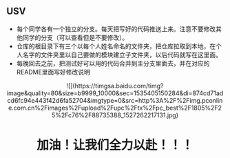 ## USV
* 每个同学各有一个独立的分支。每天把写好的代码推送上来。注意不要修改其他同学的分支（可以查看但是不要修改）。
* 仓库的根目录下有三个以每个人姓名命名的文件夹，把仓库拉取到本地，在个人名字的文件夹里以自己要做的模块建立子文件夹，以后代码就写在这里面。
* 每晚回去之前，把测试好可以用的代码合并到主分支里面去，并在对应的README里面写好修改说明

<div align=center>![](https://timgsa.baidu.com/timg?image&quality=80&size=b9999_10000&sec=1535405150284&di=874cd71adcd6fc94e443f42d6fa52704&imgtype=0&src=http%3A%2F%2Fimg.pconline.com.cn%2Fimages%2Fupload%2Fupc%2Ftx%2Fpc_best%2F1805%2F25%2Fc76%2F88735388_1527262217131.jpg)<div>

# <center>加油！让我们全力以赴！！！</center>

